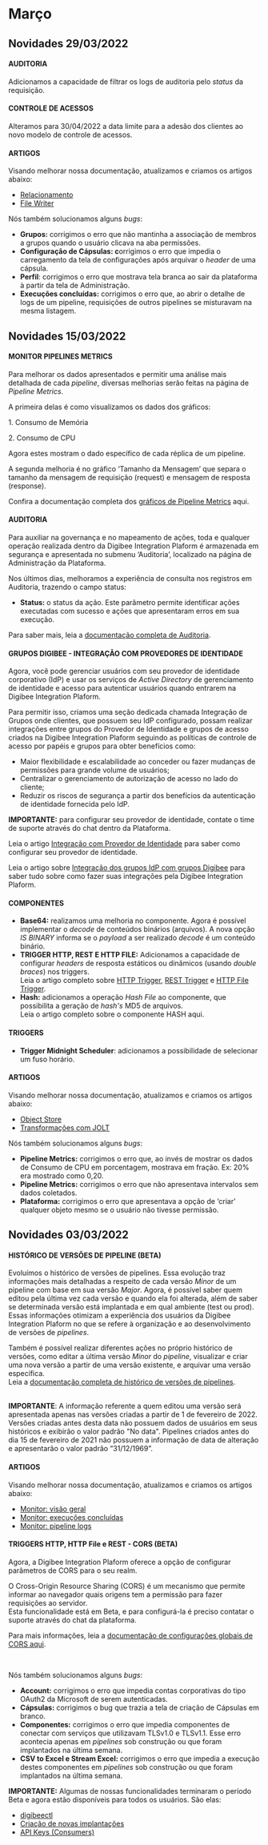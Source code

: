 # Março

## Novidades 29/03/2022

#### **AUDITORIA**

Adicionamos a capacidade de filtrar os logs de auditoria pelo _status_ da requisição.

#### **CONTROLE DE ACESSOS**

Alteramos para 30/04/2022 a data limite para a adesão dos clientes ao novo modelo de controle de acessos.

#### **ARTIGOS**

Visando melhorar nossa documentação, atualizamos e criamos os artigos abaixo:

* [Relacionamento](../../configurations/relacionamento.md)
* [File Writer](../../components/files/file-writer.md)



Nós também solucionamos alguns _bugs_:

* **Grupos:** corrigimos o erro que não mantinha a associação de membros a grupos quando o usuário clicava na aba permissões.
* **Configuração de Cápsulas: c**orrigimos o erro que impedia o carregamento da tela de configurações após arquivar o _header_ de uma cápsula.
* **Perfil**: corrigimos o erro que mostrava tela branca ao sair da plataforma à partir da tela de Administração.
* **Execuções concluídas:** corrigimos o erro que, ao abrir o detalhe de logs de um pipeline, requisições de outros pipelines se misturavam na mesma listagem.

## Novidades 15/03/2022

#### **MONITOR PIPELINES METRICS**

Para melhorar os dados apresentados e permitir uma análise mais detalhada de cada _pipeline_, diversas melhorias serão feitas na página de _Pipeline Metrics_.

A primeira delas é como visualizamos os dados dos gráficos:

1\. Consumo de Memória

2\. Consumo de CPU

Agora estes mostram o dado específico de cada réplica de um pipeline.

A segunda melhoria é no gráfico ‘Tamanho da Mensagem’ que separa o tamanho da mensagem de requisição (request) e mensagem de resposta (response).

Confira a documentação completa dos [gráficos de Pipeline Metrics](../../monitor/pipeline-metrics.md) aqui.

#### **AUDITORIA**

Para auxiliar na governança e no mapeamento de ações, toda e qualquer operação realizada dentro da Digibee Integration Plaform é armazenada em segurança e apresentada no submenu ‘Auditoria’, localizado na página de Administração da Plataforma.

Nos últimos dias, melhoramos a experiência de consulta nos registros em Auditoria, trazendo o campo status:

* **Status:** o status da ação. Este parâmetro permite identificar ações executadas com sucesso e ações que apresentaram erros em sua execução.

Para saber mais, leia a [documentação completa de Auditoria](../../administration/auditoria.md).

#### **GRUPOS DIGIBEE - INTEGRAÇÃO COM PROVEDORES DE IDENTIDADE**

Agora, você pode gerenciar usuários com seu provedor de identidade corporativo (IdP) e usar os serviços de _Active Directory_ de gerenciamento de identidade e acesso para autenticar usuários quando entrarem na Digibee Integration Plaform.

Para permitir isso, criamos uma seção dedicada chamada Integração de Grupos onde clientes, que possuem seu IdP configurado, possam realizar integrações entre grupos do Provedor de Identidade e grupos de acesso criados na Digibee Integration Plaform seguindo as políticas de controle de acesso por papéis e grupos para obter benefícios como:

* Maior flexibilidade e escalabilidade ao conceder ou fazer mudanças de permissões para grande volume de usuários;
* Centralizar o gerenciamento de autorização de acesso no lado do cliente;
* Reduzir os riscos de segurança a partir dos benefícios da autenticação de identidade fornecida pelo IdP.

**IMPORTANTE:** para configurar seu provedor de identidade, contate o time de suporte através do chat dentro da Plataforma.

Leia o artigo [Integração com Provedor de Identidade](../../administration/integracao-de-provedor-de-identidades/) para saber como configurar seu provedor de identidade.

Leia o artigo sobre [Integração dos grupos IdP com grupos Digibee](../../administration/integracao-de-provedor-de-identidades/integracao-dos-grupos-idp-com-grupos-digibee.md) para saber tudo sobre como fazer suas integrações pela Digibee Integration Plaform.

#### **COMPONENTES**

* **Base64:** realizamos uma melhoria no componente. Agora é possível implementar o _decode_ de conteúdos binários (arquivos). A nova opção _IS BINARY_ informa se o _payload_ a ser realizado _decode_ é um conteúdo binário.
* **TRIGGER HTTP, REST E HTTP FILE:** Adicionamos a capacidade de configurar _headers_ de resposta estáticos ou dinâmicos (usando _double braces_) nos triggers.\
  Leia o artigo completo sobre [HTTP Trigger](../../components/triggers/http-trigger.md), [REST Trigger](../../components/triggers/rest-trigger.md) e [HTTP File Trigger](../../components/triggers/http-file-trigger/http-file-trigger-uploads.md).
* **Hash:** adicionamos a operação _Hash File_ ao componente, que possibilita a geração de _hash's_ MD5 de arquivos.\
  Leia o artigo completo sobre o componente HASH aqui.

#### **TRIGGERS**

* **Trigger Midnight Scheduler**: adicionamos a possibilidade de selecionar um fuso horário.

#### **ARTIGOS**

Visando melhorar nossa documentação, atualizamos e criamos os artigos abaixo:

* [Object Store](../../components/structured-data/object-store.md)
* [Transformações com JOLT](../../components/tools/transformer-jolt/transformacoes-com-jolt.md)



Nós também solucionamos alguns _bugs_:

* **Pipeline Metrics:** corrigimos o erro que, ao invés de mostrar os dados de Consumo de CPU em porcentagem, mostrava em fração. Ex: 20% era mostrado como 0,20.
* **Pipeline Metrics:** corrigimos o erro que não apresentava intervalos sem dados coletados.
* **Plataforma:** corrigimos o erro que apresentava a opção de ‘criar’ qualquer objeto mesmo se o usuário não tivesse permissão.

## Novidades 03/03/2022

#### HISTÓRICO DE VERSÕES DE PIPELINE (BETA) <a href="#h_155638b98e" id="h_155638b98e"></a>

Evoluímos o histórico de versões de pipelines. Essa evolução traz informações mais detalhadas a respeito de cada versão _Minor_ de um pipeline com base em sua versão _Major_. Agora, é possível saber quem editou pela última vez cada versão e quando ela foi alterada, além de saber se determinada versão está implantada e em qual ambiente (test ou prod). Essas informações otimizam a experiência dos usuários da Digibee Integration Plaform no que se refere à organização e ao desenvolvimento de versões de _pipelines_.

Também é possível realizar diferentes ações no próprio histórico de versões, como editar a última versão _Minor_ do _pipeline_, visualizar e criar uma nova versão a partir de uma versão existente, e arquivar uma versão específica.\
Leia a [documentação completa de histórico de versões de pipelines](../../build/pipelines/historico-de-versoes-de-pipelines.md).

\
**IMPORTANTE**: A informação referente a quem editou uma versão será apresentada apenas nas versões criadas a partir de 1 de fevereiro de 2022. Versões criadas antes desta data não possuem dados de usuários em seus históricos e exibirão o valor padrão "No data". Pipelines criados antes do dia 15 de fevereiro de 2021 não possuem a informação de data de alteração e apresentarão o valor padrão “31/12/1969”.

#### ARTIGOS <a href="#h_6020dd376d" id="h_6020dd376d"></a>

Visando melhorar nossa documentação, atualizamos e criamos os artigos abaixo:

* [Monitor: visão geral](../../monitor/dashboards.md)
* [Monitor: execuções concluídas](../../monitor/execucoes-concluidas.md)
* [Monitor: pipeline logs](../../monitor/pipeline-logs.md)​

#### TRIGGERS HTTP, HTTP File e REST - CORS (BETA) <a href="#h_2cb75cb72b" id="h_2cb75cb72b"></a>

Agora, a Digibee Integration Plaform oferece a opção de configurar parâmetros de CORS para o seu realm.

O Cross-Origin Resource Sharing (CORS) é um mecanismo que permite informar ao navegador quais origens tem a permissão para fazer requisições ao servidor.\
Esta funcionalidade está em Beta, e para configurá-la é preciso contatar o suporte através do chat da plataforma.

Para mais informações, leia a [documentação de configurações globais de CORS aqui](broken-reference).

​

Nós também solucionamos alguns _bugs_:

* **Account:** corrigimos o erro que impedia contas corporativas do tipo OAuth2 da Microsoft de serem autenticadas.
* **Cápsulas:** corrigimos o bug que trazia a tela de criação de Cápsulas em branco.
* **Componentes:** corrigimos o erro que impedia componentes de conectar com serviços que utilizavam TLSv1.0 e TLSv1.1. Esse erro acontecia apenas em _pipelines_ sob construção ou que foram implantados na última semana.
* **CSV to Excel e Stream Excel:** corrigimos o erro que impedia a execução destes componentes em _pipelines_ sob construção ou que foram implantados na última semana.

**IMPORTANTE:** Algumas de nossas funcionalidades terminaram o período Beta e agora estão disponíveis para todos os usuários. São elas:

* [digibeectl](../../plataforma/digibeectl/)
* [Criação de novas implantações](../../run/deployments.md)
* [API Keys (Consumers)](../../configurations/chaves-de-api-consumers.md)
